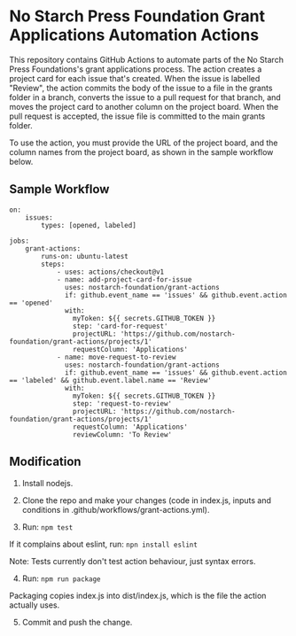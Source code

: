 # No Starch Press Foundation Grant Applications Automation Actions

This repository contains GitHub Actions to automate parts of the No Starch Press Foundations's
grant applications process. The action creates a project card for each issue that's created. When the issue is labelled "Review", the action commits the body of the issue to a file in the grants folder in a branch, converts the issue to a pull request for that branch, and moves the project card to another column on the project board. When the pull request is accepted, the issue file is committed to the main grants folder.

To use the action, you must provide the URL of the project board, and the column names from the project board, as shown in the sample workflow below.

## Sample Workflow
```name: "grant-application-workflow-actions"
on:
    issues:
        types: [opened, labeled]
    
jobs:
    grant-actions:
        runs-on: ubuntu-latest
        steps:
            - uses: actions/checkout@v1
            - name: add-project-card-for-issue
              uses: nostarch-foundation/grant-actions
              if: github.event_name == 'issues' && github.event.action == 'opened'
              with:
                myToken: ${{ secrets.GITHUB_TOKEN }}
                step: 'card-for-request'
                projectURL: 'https://github.com/nostarch-foundation/grant-actions/projects/1'
                requestColumn: 'Applications'
            - name: move-request-to-review
              uses: nostarch-foundation/grant-actions
              if: github.event_name == 'issues' && github.event.action == 'labeled' && github.event.label.name == 'Review'
              with:
                myToken: ${{ secrets.GITHUB_TOKEN }}
                step: 'request-to-review'
                projectURL: 'https://github.com/nostarch-foundation/grant-actions/projects/1'
                requestColumn: 'Applications'
                reviewColumn: 'To Review'
```

## Modification

1. Install nodejs.

2. Clone the repo and make your changes (code in index.js, inputs and conditions in .github/workflows/grant-actions.yml).

3. Run:
`npm test`

If it complains about eslint, run:
`npn install eslint`

Note: Tests currently don't test action behaviour, just syntax errors.

4. Run:
`npm run package`

Packaging copies index.js into dist/index.js, which is the file the action actually uses.

5. Commit and push the change.
